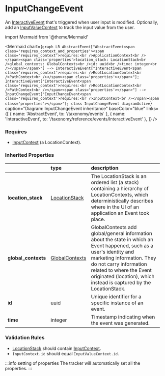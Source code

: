 # InputChangeEvent

An [InteractiveEvent](/taxonomy/reference/events/InteractiveEvent.md) that's triggered when user input is modified. Optionally, add an [InputValueContext](/taxonomy/reference/global-contexts/InputValueContext.md) to track the input value from the user.

import Mermaid from '@theme/Mermaid'

<Mermaid chart={`
    graph LR
      AbstractEvent["AbstractEvent<span class='requires_context_and_properties'><span class='requires_context'>requires:<br />ApplicationContext<br /></span><span class='properties'>location_stack: LocationStack<br />global_contexts: GlobalContexts<br />id: uuid<br />time: integer<br /></span></span>"] --> InteractiveEvent["InteractiveEvent<span class='requires_context'>requires:<br />RootLocationContext<br />PathContext<br /></span><span class='properties'></span>"];
      InteractiveEvent["InteractiveEvent<span class='requires_context'>requires:<br />RootLocationContext<br />PathContext<br /></span><span class='properties'></span>"] -->       InputChangeEvent["InputChangeEvent<span class='requires_context'>requires:<br />InputContext<br /></span><span class='properties'></span>"];
    class InputChangeEvent diagramActive
  `}
  caption="Diagram: InputChangeEvent inheritance"
  baseColor="blue"
  links={[
{ name: 'AbstractEvent', to: '/taxonomy/events' }, { name: 'InteractiveEvent', to: '/taxonomy/reference/events/InteractiveEvent' },   ]}
/>

### Requires

* [InputContext](../location-contexts/InputContext.md) (a LocationContext).

### Inherited Properties

|                      | type                                                       | description                                                                                                                                                                                                                                                                    |
|:---------------------|:-----------------------------------------------------------|:-------------------------------------------------------------------------------------------------------------------------------------------------------------------------------------------------------------------------------------------------------------------------------|
| **location\_stack**  | [LocationStack](/taxonomy/reference/types/LocationStack)   | The LocationStack is an ordered list (a stack) containing a hierarchy of LocationContexts, which deterministically describes where in the UI of an application an Event took place.                                                                                            |
| **global\_contexts** | [GlobalContexts](/taxonomy/reference/types/GlobalContexts) | GlobalContexts add global/general information about the state in which an Event happened, such as a user's identity and marketing information. They do not carry information related to where the Event originated (location), which instead is captured by the LocationStack. |
| **id**               | uuid                                                       | Unique identifier for a specific instance of an event.                                                                                                                                                                                                                         |
| **time**             | integer                                                    | Timestamp indicating when the event was generated.                                                                                                                                                                                                                             |

### Validation Rules
* [LocationStack](/taxonomy/reference/types/LocationStack) should contain [InputContext](/taxonomy/reference/location-contexts/InputContext.md).
* `InputContext.id` should equal `InputValueContext.id`.

:::info setting of properties
The tracker will automatically set all the properties.
:::
